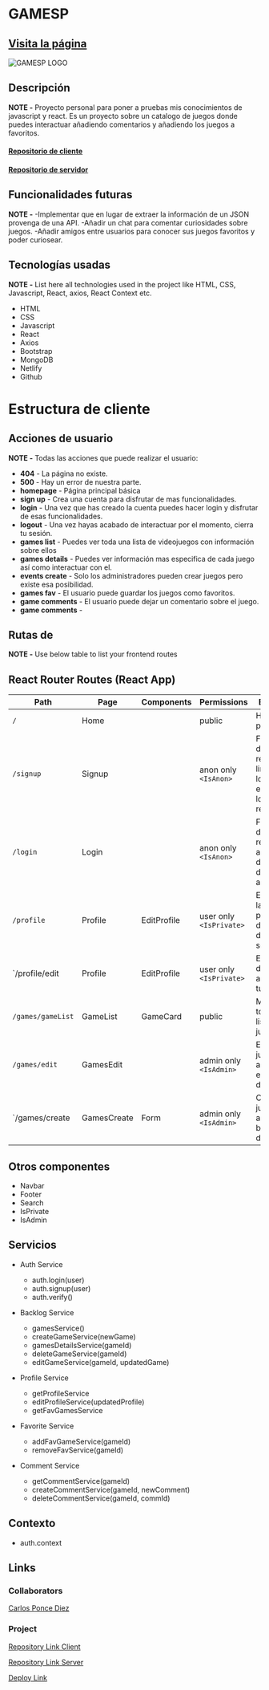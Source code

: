 # GAMESP

## [Visita la página](https://gamesp.netlify.app/)

![GAMESP LOGO](https://imgur.com/gAwIOI5)

## Descripción

**NOTE -** Proyecto personal para poner a pruebas mis conocimientos de javascript y react. Es un proyecto sobre un catalogo de juegos donde puedes interactuar añadiendo comentarios y añadiendo los juegos a favoritos.
#### [Repositorio de cliente](https://github.com/kakoff17/gamesp-client)
#### [Repositorio de servidor](https://github.com/kakoff17/gamesp-server)

## Funcionalidades futuras

**NOTE -** 
-Implementar que en lugar de extraer la información de un JSON provenga de una API.
-Añadir un chat para comentar curiosidades sobre juegos.
-Añadir amigos entre usuarios para conocer sus juegos favoritos y poder curiosear.

## Tecnologías usadas

**NOTE -** List here all technologies used in the project like HTML, CSS, Javascript, React, axios, React Context etc.
- HTML
- CSS
- Javascript
- React
- Axios
- Bootstrap
- MongoDB
- Netlify
- Github


# Estructura de cliente

## Acciones de usuario

**NOTE -**  Todas las acciones que puede realizar el usuario:

- **404** - La página no existe. 
- **500** - Hay un error de nuestra parte. 
- **homepage** - Página principal básica
- **sign up** - Crea una cuenta para disfrutar de mas funcionalidades.
- **login** - Una vez que has creado la cuenta puedes hacer login y disfrutar de esas funcionalidades.
- **logout** - Una vez hayas acabado de interactuar por el momento, cierra tu sesión.
- **games list** - Puedes ver toda una lista de videojuegos con información sobre ellos
- **games details** - Puedes ver información mas especifica de cada juego así como interactuar con el.
- **events create** - Solo los administradores pueden crear juegos pero existe esa posibilidad.
- **games fav** - El usuario puede guardar los juegos como favoritos.
- **game comments** - El usuario puede dejar un comentario sobre el juego.
- **game comments** - 

## Rutas de

**NOTE -** Use below table to list your frontend routes

## React Router Routes (React App)
| Path                      | Page            | Components        | Permissions              | Behavior                                                             |
| ------------------------- | ----------------| ----------------  | ------------------------ | ------------------------------------------------------------         |
| `/`                       | Home            |                   | public                   | Home page                                                            |
| `/signup`                 | Signup          |                   | anon only `<IsAnon>`     | Formulario de registro, link a login, enviado a login al registrar   |
| `/login`                  | Login           |                   | anon only `<IsAnon>`     | Formulario de login, reenviado al perfil despues de acceder          |
| `/profile`                | Profile         | EditProfile       | user only `<IsPrivate>`  | Enviado a la pagina principal después de cerrar sesión               |
| `/profile/edit            | Profile         | EditProfile       | user only `<IsPrivate>`  | Edita los datos de acceso a tu cuenta                                |
| `/games/gameList`         | GameList        | GameCard          | public                   | Muestra toda la lista de juegos                                      |
| `/games/edit`             | GamesEdit       |                   | admin only `<IsAdmin>`   | Edita un juego y lo actualiza en la base de datos                    |
| `/games/create            | GamesCreate     | Form              | admin only `<IsAdmin>`   | Crea un juego y lo añade a la base de datos                          |


## Otros componentes

- Navbar
- Footer
- Search
- IsPrivate
- IsAdmin

## Servicios

- Auth Service
  - auth.login(user)
  - auth.signup(user)
  - auth.verify()

- Backlog Service
  - gamesService()
  - createGameService(newGame)
  - gamesDetailsService(gameId)
  - deleteGameService(gameId)
  - editGameService(gameId, updatedGame)
  
- Profile Service
  - getProfileService
  - editProfileService(updatedProfile)
  - getFavGamesService

- Favorite Service
  - addFavGameService(gameId)
  - removeFavService(gameId)
  
- Comment Service
  - getCommentService(gameId)
  - createCommentService(gameId, newComment)
  - deleteCommentService(gameId, commId)

## Contexto

- auth.context

  
## Links

### Collaborators

[Carlos Ponce Diez](https://github.com/kakoff17)



### Project

[Repository Link Client](https://github.com/kakoff17/gamesp-client)

[Repository Link Server](https://github.com/kakoff17/gamesp-server/)

[Deploy Link](https://gamesp.netlify.app/)